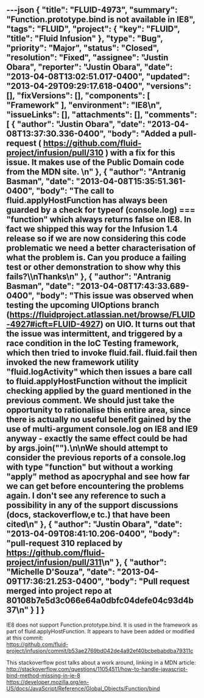 ---json
{
  "title": "FLUID-4973",
  "summary": "Function.prototype.bind is not available in IE8",
  "tags": "FLUID",
  "project": {
    "key": "FLUID",
    "title": "Fluid Infusion"
  },
  "type": "Bug",
  "priority": "Major",
  "status": "Closed",
  "resolution": "Fixed",
  "assignee": "Justin Obara",
  "reporter": "Justin Obara",
  "date": "2013-04-08T13:02:51.017-0400",
  "updated": "2013-04-29T09:29:17.618-0400",
  "versions": [],
  "fixVersions": [],
  "components": [
    "Framework"
  ],
  "environment": "IE8\n",
  "issueLinks": [],
  "attachments": [],
  "comments": [
    {
      "author": "Justin Obara",
      "date": "2013-04-08T13:37:30.336-0400",
      "body": "Added a pull-request ( <https://github.com/fluid-project/infusion/pull/310> ) with a fix for this issue. It makes use of the Public Domain code from the MDN site.&#x20;\n"
    },
    {
      "author": "Antranig Basman",
      "date": "2013-04-08T15:35:51.361-0400",
      "body": "The call to fluid.applyHostFunction has always been guarded by a check for typeof (console.log) === \"function\" which always returns false on IE8. In fact we shipped this way for the Infusion 1.4 release so if we are now considering this code problematic we need a better characterisation of what the problem is. Can you produce a failing test or other demonstration to show why this fails?\\\nThanks\n"
    },
    {
      "author": "Antranig Basman",
      "date": "2013-04-08T17:43:33.689-0400",
      "body": "This issue was observed when testing the upcoming UIOptions branch (<https://fluidproject.atlassian.net/browse/FLUID-4927#icft=FLUID-4927>) on UIO. It turns out that the issue was intermittent, and triggered by a race condition in the IoC Testing framework, which then tried to invoke fluid.fail. fluid.fail then invoked the new framework utility \"fluid.logActivity\" which then issues a bare call to fluid.applyHostFunction without the implicit checking applied by the guard mentioned in the previous comment. We should just take the opportunity to rationalise this entire area, since there is actually no useful benefit gained by the use of multi-argument console.log on IE8 and IE9 anyway - exactly the same effect could be had by args.join(\"\").\n\nWe should attempt to consider the previous reports of a console.log with type \"function\" but without a working \"apply\" method as apocryphal and see how far we can get before encountering the problems again. I don't see any reference to such a possibility in any of the support discussions (docs, stackoverflow,e tc.) that have been cited\n"
    },
    {
      "author": "Justin Obara",
      "date": "2013-04-09T08:41:10.206-0400",
      "body": "pull-request 310 replaced by <https://github.com/fluid-project/infusion/pull/311>\n"
    },
    {
      "author": "Michelle D'Souza",
      "date": "2013-04-09T17:36:21.253-0400",
      "body": "Pull request merged into project repo at 80108b7e5d3c066e64a0dbfc04defe04c93d4b37\n"
    }
  ]
}
---
IE8 does not support Function.prototype.bind. It is used in the framework as part of fluid.applyHostFunction. It appears to have been added or modified at this commit:\
<https://github.com/fluid-project/infusion/commit/b53ae2769bd042de4a92ef40bcbebabdba79311c>

This stackoverflow post talks about a work around, linking in a MDN article:\
<http://stackoverflow.com/questions/11054511/how-to-handle-javascript-bind-method-missing-in-ie-8>\
<https://developer.mozilla.org/en-US/docs/JavaScript/Reference/Global_Objects/Function/bind>

        
